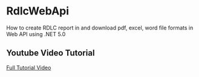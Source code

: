 # RdlcWebApi

How to create RDLC report in and download pdf, excel, word file formats in Web API using .NET 5.0

## Youtube Video Tutorial

[Full Tutorial Video](https://youtu.be/43LsblIA-v4)
